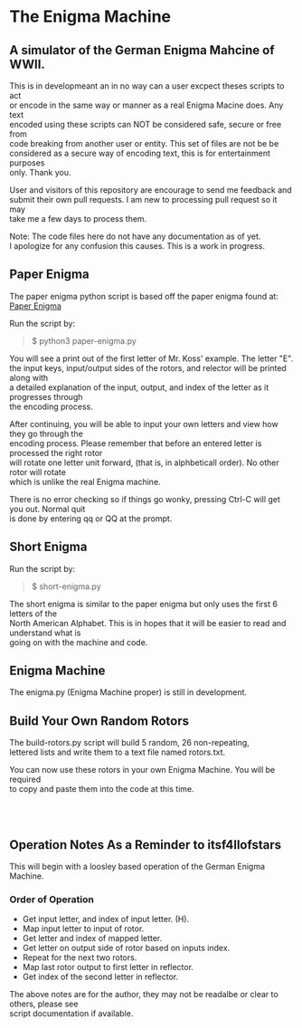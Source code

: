 # The Enigma Machine

## A simulator of the German Enigma Mahcine of WWII.

This is in developmeant an in no way can a user excpect theses scripts to act<br>
or encode in the same way or manner as a real Enigma Macine does. Any text<br>
encoded using these scripts can NOT be considered safe, secure or free from<br>
code breaking from another user or entity. This set of files are not be be<br>
considered as a secure way of encoding text, this is for entertainment purposes<br>
only. Thank you.<br>

User and visitors of this repository are encourage to send me feedback and<br>
submit their own pull requests. I am new to processing pull request so it may<br>
take me a few days to process them.

Note: The code files here do not have any documentation as of yet.<br>
I apologize for any confusion this causes. This is a work in progress.

## Paper Enigma

The paper enigma python script is based off the paper enigma found at:
[Paper Enigma](https://mckoss.com/posts/paper-enigma/)

Run the script by:

> $ python3 paper-enigma.py

You will see a print out of the first letter of Mr. Koss' example. The letter "E".<br>
the input keys, input/output sides of the rotors, and relector will be printed along with<br>
a detailed explanation of the input, output, and index of the letter as it progresses through<br>
the encoding process.<br>

After continuing, you will be able to input your own letters and view how they go through the<br>
encoding process. Please remember that before an entered letter is processed the right rotor<br>
will rotate one letter unit forward, (that is, in alphbeticall order). No other rotor will rotate<br>
which is unlike the real Enigma machine.<br>

There is no error checking so if things go wonky, pressing Ctrl-C will get you out. Normal quit<br>
is done by entering qq or QQ at the prompt.<br>

## Short Enigma

Run the script by:

> $ short-enigma.py

The short enigma is similar to the paper enigma but only uses the first 6 letters of the<br>
North American Alphabet. This is in hopes that it will be easier to read and understand what is<br>
going on with the machine and code.

## Enigma Machine

The enigma.py (Enigma Machine proper) is still in development.

## Build Your Own Random Rotors

The build-rotors.py script will build 5 random, 26 non-repeating,<br>
lettered lists and write them to a text file named rotors.txt.<br>

You can now use these rotors in your own Enigma Machine. You will be required<br>
to copy and paste them into the code at this time.

<br><br>
## Operation Notes As a Reminder to itsf4llofstars

This will begin with a loosley based operation of the German Enigma Machine.

### Order of Operation

+ Get input letter, and index of input letter. (H).
+ Map input letter to input of rotor.
+ Get letter and index of mapped letter.
+ Get letter on output side of rotor based on inputs index.
+ Repeat for the next two rotors.
+ Map last rotor output to first letter in reflector.
+ Get index of the second letter in reflector.

The above notes are for the author, they may not be readalbe or clear to others, please see<br>
script documentation if available.<br>
